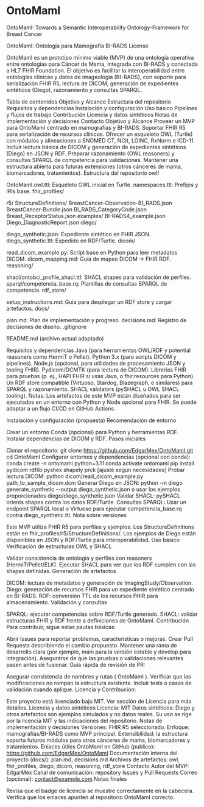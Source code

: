 # OntoMamI
OntoMamI: Towards a Semantic Interoperability Ontology-Framework for Breast Cancer

OntoMamI: Ontología para Mamografía BI-RADS
License

OntoMamI es un prototipo mínimo viable (MVP) de una ontología operativa entre ontologías para Cáncer de Mama, integrada con BI-RADS y conectada a HL7 FHIR Foundation. El objetivo es facilitar la interoperabilidad entre ontologías clínicas y datos de imageología (BI-RADS), con soporte para serialización FHIR R5, lectura de DICOM, generación de expedientes sintéticos (Diego), razonamiento y consultas SPARQL.

Tabla de contenidos
Objetivo y Alcance
Estructura del repositorio
Requisitos y dependencias
Instalación y configuración
Uso básico
Pipelines y flujos de trabajo
Contribución
Licencia y datos sintéticos
Notas de implementación y decisiones
Contacto
Objetivo y Alcance
Proveer un MVP para OntoMamI centrado en mamografías y BI-RADS.
Soportar FHIR R5 para serialización de recursos clínicos.
Ofrecer un esqueleto OWL (Turtle) con módulos y alineaciones a SNOMED CT, NCIt, LOINC, RxNorm e ICD-11.
Incluir lectura básica de DICOM y generación de expedientes sintéticos (Diego) en JSON y RDF.
Preparar razonamiento (OWL reasoners) y consultas SPARQL de competencia para validaciones.
Mantener una estructura abierta para futuras extensiones (otros cánceres de mama, biomarcadores, tratamientos).
Estructura del repositorio
owl/

OntoMamI.owl.ttl: Esqueleto OWL inicial en Turtle.
namespaces.ttl: Prefijos y IRIs base.
fhir_profiles/

r5/
StructureDefinitions/
BreastCancer-Observation-BI_RADS.json
BreastCancer-Bundle.json
BI_RADS_CategoryCode.json
Breast_ReceptorStatus.json
examples/
BI-RADS4_example.json
Diego_DiagnosticReport.json
diego/

diego_synthetic.json: Expediente sintético en FHIR JSON.
diego_synthetic.ttl: Expedido en RDF/Turtle.
dicom/

read_dicom_example.py: Script base en Python para leer metadatos DICOM.
dicom_mapping.md: Guía de mapeo DICOM → FHIR RDF.
reasoning/

shacl/ontobci_profile_shacl.ttl: SHACL shapes para validación de perfiles.
sparql/competencia_base.rq: Plantillas de consultas SPARQL de competencia.
rdf_store/

setup_instructions.md: Guía para desplegar un RDF store y cargar artefactos.
docs/

plan.md: Plan de implementación y progreso.
decisions.md: Registro de decisiones de diseño.
.gitignore

README.md (archivo actual adaptado)

Requisitos y dependencias
Java (para herramientas OWL/RDF y potential reasoners como HermiT o Pellet).
Python 3.x (para scripts DICOM y pipelines).
Node.js (opcional, para utilidades de procesamiento JSON y tooling FHIR).
Pydicom/DCMTK (para lectura de DICOM).
Librerías FHIR para pruebas (p. ej., HAPI FHIR si usas Java, o fhir.resources para Python).
Un RDF store compatible (Virtuoso, Stardog, Blazegraph, o similares) para SPARQL y razonamiento.
SHACL validators (pySHACL u OWL SHACL tooling).
Notas: Los artefactos de este MVP están diseñados para ser ejecutados en un entorno con Python y Node opcional para FHIR. Se puede adaptar a un flujo CI/CD en GitHub Actions.

Instalación y configuración (propuesta)
Recomendación de entorno

Crear un entorno Conda (opcional) para Python y herramientas RDF.
Instalar dependencias de DICOM y RDF.
Pasos iniciales

Clonar el repositorio:
git clone https://github.com/EdgarMex/OntoMamI.git
cd OntoMamI
Configurar entornos y dependencias (opcional con conda):
conda create -n ontomami python=3.11
conda activate ontomami
pip install pydicom rdflib pyshex shapely prck [ajuste según necesidades]
Probar lectura DICOM:
python dicom/read_dicom_example.py path_to_sample_dicom.dcm
Generar Diego en JSON:
python -m diego generate_synthetic --output diego_synthetic.json
o usar los ejemplos proporcionados diego/diego_synthetic.json
Validar SHACL:
pySHACL orients shapes contra los datos RDF/Turtle.
Consultas SPARQL:
Usar un endpoint SPARQL local o Virtuoso para ejecutar competencia_base.rq contra diego_synthetic.ttl.
Nota sobre versiones

Este MVP utiliza FHIR R5 para perfiles y ejemplos. Los StructureDefinitions están en fhir_profiles/r5/StructureDefinitions/.
Los ejemplos de Diego están disponibles en JSON y RDF/Turtle para interoperabilidad.
Uso básico
Verificación de estructuras OWL y SHACL

Validar consistencia de ontología y perfiles con reasoners (HermiT/Pellet/ELK).
Ejecutar SHACL para ver que los RDF cumplen con las shapes definidas.
Generación de artefactos

DICOM: lectura de metadatos y generación de ImagingStudy/Observation.
Diego: generación de recursos FHIR para un expediente sintético centrado en BI-RADS.
RDF: conversión TTL de los recursos FHIR para almacenamiento.
Validación y consultas

SPARQL: ejecutar competencias sobre RDF/Turtle generado.
SHACL: validar estructuras FHIR y RDF frente a definiciones de OntoMamI.
Contribución
Para contribuir, sigue estas pautas básicas:

Abrir Issues para reportar problemas, características o mejoras.
Crear Pull Requests describiendo el cambio propuesto.
Mantener una rama de desarrollo clara (por ejemplo, main para la versión estable y develop para integración).
Asegurarse de que las pruebas o validaciones relevantes pasen antes de fusionar.
Guía rápida de revisión de PR:

Asegurar consistencia de nombres y rutas ( OntoMamI ).
Verificar que las modificaciones no rompan la estructura existente.
Incluir tests o casos de validación cuando aplique.
Licencia y Contribución:

Este proyecto está licenciado bajo MIT. Ver sección de Licencia para más detalles.
Licencia y datos sintéticos
Licencia: MIT
Datos sintéticos: Diego y otros artefactos son ejemplos simulados y no datos reales. Su uso se rige por la licencia MIT y las indicaciones del repositorio.
Notas de implementación y decisiones
Versiones: FHIR R5 seleccionado.
Enfoque: mamografías/BI-RADS como MVP principal.
Extensibilidad: la estructura soporta futuros módulos para otros cánceres de mama, biomarcadores y tratamientos.
Enlaces útiles
OntoMamI en GitHub (publico): https://github.com/EdgarMex/OntoMamI
Documentación interna del proyecto (docs/): plan.md, decisions.md
Archivos de artefactos: owl, fhir_profiles, diego, dicom, reasoning, rdf_store
Contacto
Autor del MVP: EdgarMex
Canal de comunicación: repository Issues y Pull Requests
Correo (opcional): contact@example.com
Notas finales

Revisa que el badge de licencia se muestre correctamente en la cabecera.
Verifica que los enlaces apunten al repositorio OntoMamI correcto.
